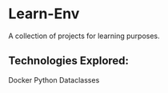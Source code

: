 # Learn-Env
A collection of projects for learning purposes.

## Technologies Explored:
Docker
Python Dataclasses